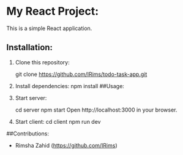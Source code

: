 # My React Project:

This is a simple React application.

## Installation:

1. Clone this repository:
    
   git clone https://github.com/IRims/todo-task-app.git

2. Install dependencies:
    npm install
##Usage:

3. Start server:

    cd server
    npm start 
Open http://localhost:3000 in your browser.


4. Start client:
    cd client
    npm run dev


##Contributions:
- Rimsha Zahid (https://github.com/IRims)
